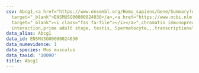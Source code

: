 ```yaml
---
csv: Abcg1,<a href="https://www.ensembl.org/Homo_sapiens/Gene/Summary?db=core;g=ENSMUSG00000024030"
  target="_blank">ENSMUSG00000024030</a>,<a href="https://www.ncbi.nlm.nih.gov/pubmed/25450459"
  target="_blank"><i class="fas fa-file"></i></a>",chromatin immunoprecipitation assay,direct
  interaction,prime adult stage, testis, Spermatocyte,,,transcriptional regulation,
data_alias: Abcg1
data_id: ENSMUSG00000024030
data_numevidence: 1
data_species: Mus musculus
data_taxid: '10090'
title: Abcg1
---
```

